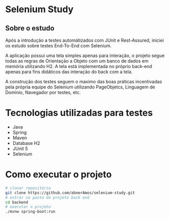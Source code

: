 # Selenium Study

## Sobre o estudo

Após a introdução a testes automátizados com JUnit e Rest-Assured, iniciei os estudo sobre testes End-To-End com Selenium.

A aplicação possui uma tela simples apenas para interação, o projeto segue todas as regras de Orientação a Objeto com um banco de dados em memória utilizando H2. A tela está implementada no próprio back-end apenas para fins didáticos das interação do back com a tela.

A construção dos testes seguem o maximo das boas práticas incentivadas pela própria equipe do Selenium utilizando PageObjetcs, Linguagem de Dominio, Navegador por testes, etc.

# Tecnologias utilizadas para testes

- Java
- Spring
- Maven
- Database H2
- JUnit 5
- Selenium

# Como executar o projeto

```bash
# clonar repositório
git clone https://github.com/abnerAmos/selenium-study.git
# entrar na pasta do projeto back end
cd backend
# executar o projeto
./mvnw spring-boot:run
```

